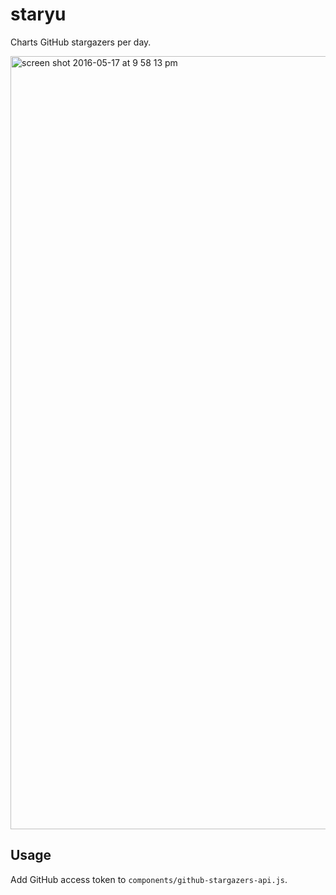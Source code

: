 # staryu

Charts GitHub stargazers per day.

<img width="1237" alt="screen shot 2016-05-17 at 9 58 13 pm" src="https://cloud.githubusercontent.com/assets/674727/15371906/9c718b56-1cf2-11e6-8164-bdf357d32deb.png">

## Usage

Add GitHub access token to `components/github-stargazers-api.js`.
